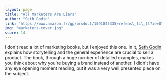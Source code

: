```yaml
---
layout: page
title: "All Marketers Are Liars"
author: "Seth Godin"
link: "https://www.amazon.fr/gp/product/1591845335/ref=as\_li\_tl?ie=UTF8&camp=1642&creative=6746&creativeASIN=1591845335&linkCode=as2&tag=mg092-21"
img: "marketers-cover.jpg"
score: 14
---
```


I don't read a lot of marketing books, but I enjoyed this one. In it, [Seth Godin][1] explains how storytelling and the general experience are crucial to sell a product. The book, through a huge number of detailed examples, makes you think about why you're buying a brand instead of another. I didn't have any eye opening moment reading, but it was a very well presented piece on the subject.

[1]:	https://twitter.com/ThisIsSethsBlog